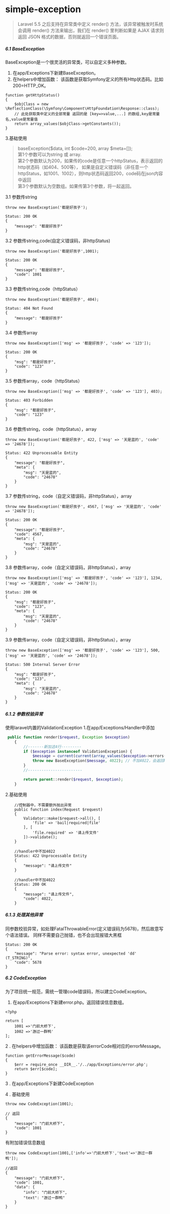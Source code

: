 # simple-exception
> Laravel 5.5 之后支持在异常类中定义 render() 方法，该异常被触发时系统会调用 render() 方法来输出，我们在 render() 里判断如果是 AJAX 请求则返回 JSON 格式的数据，否则就返回一个错误页面。
##### 6.1 BaseException
BaseException是一个很灵活的异常类，可以自定义多种参数。
1. 在app/Exceptions下新建BaseException。
2. 在helpers中增加函数：
该函数是获取Symfony定义的所有Http状态码。比如200=HTTP_OK。
```
function getHttpStatus()
{
    $objClass = new \ReflectionClass(\Symfony\Component\HttpFoundation\Response::class);
    // 此处获取类中定义的全部常量 返回的是 [key=>value,...] 的数组,key是常量名,value是常量值
    return array_values($objClass->getConstants());
}
```
3.基础使用
> baseException($data, int $code=200, array $meta=[]);   
> 第1个参数可以为string 或 array.  
> 第2个参数默认为200，如果传的code是任意一个httpStatus，表示返回的http状态码（如404、500等），
如果是自定义错误码（非任意一个httpStatus，如1001、1002），则http状态码返回200，code码在json内容中返回  
> 第3个参数默认为空数组。如果传第3个参数，将一起返回。

3.1 参数传string
````
throw new BaseException('都是好孩子');

Status: 200 OK 
{
    "message": "都是好孩子"
}
````
3.2 参数传string,code(自定义错误码，非httpStatus)
````
throw new BaseException('都是好孩子',1001);

Status: 200 OK 
{
    "message": "都是好孩子",
    "code": 1001
}
````
3.3 参数传string,code（httpStatus）
````
throw new BaseException('都是好孩子', 404);

Status: 404 Not Found
{
    "message": "都是好孩子"
}
````
3.4 参数传array
````
throw new BaseException(['msg' => '都是好孩子', 'code' => '123']);

Status: 200 OK
{
    "msg": "都是好孩子",
    "code": "123"
}
````
3.5 参数传array，code（httpStatus）
````
throw new BaseException(['msg' => '都是好孩子', 'code' => '123'], 403);

Status: 403 Forbidden
{
    "msg": "都是好孩子",
    "code": "123"
}
````
3.6 参数传string，code（httpStatus），array
````
throw new BaseException('都是好孩子', 422, ['msg' => '天是蓝的', 'code' => '24678']);

Status: 422 Unprocessable Entity
{
    "message": "都是好孩子",
    "meta": {
        "msg": "天是蓝的",
        "code": "24678"
    }
}
````
3.7 参数传string，code（自定义错误码，非httpStatus），array
````
throw new BaseException('都是好孩子', 4567, ['msg' => '天是蓝的', 'code' => '24678']);

Status: 200 OK
{
    "message": "都是好孩子",
    "code": 4567,
    "meta": {
        "msg": "天是蓝的",
        "code": “24678"  
    }
}
````
3.8 参数传array，code（自定义错误码，非httpStatus），array
````
throw new BaseException(['msg' => '都是好孩子', 'code' => '123'], 1234, ['msg' => '天是蓝的', 'code' => '24678']);

Status: 200 OK
{
    "msg": "都是好孩子",
    "code": "123",
    "meta": {
        "msg": "天是蓝的",
        "code": "24678"
    }
}
````
3.9 参数传array，code（自定义错误码，非httpStatus），array
````
throw new BaseException(['msg' => '都是好孩子', 'code' => '123'], 500, ['msg' => '天是蓝的', 'code' => '24678']);

Status: 500 Internal Server Error
{
    "msg": "都是好孩子",
    "code": "123",
    "meta": {
        "msg": "天是蓝的",
        "code": "24678"
    }
}
````
##### 6.1.2 参数校验异常
使用laravel内置的ValidationException
1.在app/Exceptions/Handler中添加
```php
 public function render($request, Exception $exception)
    {
        //-------新加这4行---------
        if ($exception instanceof ValidationException) {
            $message = current(current(array_values($exception->errors())));
            throw new BaseException($message, 4022); // 不加4022，会返回httpStatus=422;加4022是因为返回前端统一httpStatus为200，就在422中加了0
        }
        //------------------------

        return parent::render($request, $exception);
    }
```
2.基础使用
````
    //控制器中，不需要额外抛出异常
    public function index(Request $request)
    {
        Validator::make($request->all(), [
            'file' => 'bail|required|file'
        ], [
            'file.required' => '请上传文件'
        ])->validate();
    }
    
    //handler中不加4022
    Status: 422 Unprocessable Entity
    {
        "message": "请上传文件"
    }
    
    //handler中不加4022
    Status: 200 OK
    {
        "message": "请上传文件",
        "code": 4022,
    }
````

##### 6.1.3 处理其他异常
同参数校验异常，如处理FatalThrowableError(定义错误码为5678)，然后故意写个语法错误。
同样不需要自己抛错，也不会出现报错大黑框
````
Status: 200 OK
{
    "message": "Parse error: syntax error, unexpected 'dd' (T_STRING)",
    "code": 5678
}
````

##### 6.2 CodeException
为了项目统一规范，需统一管理code错误码，所以建立CodeException。

1. 在app/Exceptions下新建error.php。返回错误信息数组。
```
<?php

return [
    1001 =>'门前大桥下',
    1002 =>'游过一群鸭'
];
```

2 . 在helpers中增加函数：
该函数是获取该errorCode相对应的errorMessage。
```
function getErrorMessage($code)
{
    $err = require_once __DIR__.'/../app/Exceptions/error.php';
    return $err[$code];
}
```
3 . 在app/Exceptions下新建CodeException

4 . 基础使用
```
throw new CodeException(1001);

// 返回
{
    "message": "门前大桥下",
    "code": 1001
}
```
有附加错误信息数组
```
throw new CodeException(1001,['info'=>'门前大桥下','text'=>'游过一群鸭']);

//返回
{
    "message": "门前大桥下",
    "code": 1001,
    "data": {
        "info": "门前大桥下",
        "text": "游过一群鸭"
    }
}
```